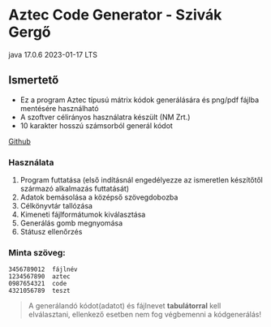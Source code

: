 # Aztec Code Generator - Szivák Gergő

java 17.0.6 2023-01-17 LTS

## **Ismertető**
- Ez a program Aztec típusú mátrix kódok generálására és png/pdf fájlba mentésére használható
- A szoftver célirányos használatra készült (NM Zrt.)
- 10 karakter hosszú számsorból generál kódot


[Github](https://github.com/g3rgosz)
### Használata
1. Program futtatása (első indításnál engedélyezze az ismeretlen készítőtől származó alkalmazás futtatását)
2. Adatok bemásolása a középső szövegdobozba
3. Célkönyvtár tallózása
4. Kimeneti fájlformátumok kiválasztása
5. Generálás gomb megnyomása
6. Státusz ellenőrzés

### Minta szöveg:

    3456789012	fájlnév
    1234567890	aztec
    0987654321	code
    4321056789	teszt

>A generálandó kódot(adatot) és fájlnevet **tabulátorral** kell elválasztani, ellenkező esetben nem fog végbemenni a kódgenerálás!
